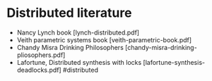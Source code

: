 # Distributed literature

- Nancy Lynch book [lynch-distributed.pdf]
- Veith parametric systems book [veith-parametric-book.pdf]
- Chandy Misra Drinking Philosophers [chandy-misra-drinking-pliosophers.pdf]
- Lafortune, Distributed synthesis with locks [lafortune-synthesis-deadlocks.pdf]
#distributed